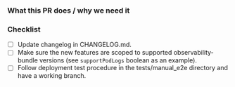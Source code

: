 ### What this PR does / why we need it


### Checklist

- [ ] Update changelog in CHANGELOG.md.
- [ ] Make sure the new features are scoped to supported observability-bundle versions (see `supportPodLogs` boolean as an example).
- [ ] Follow deployment test procedure in the tests/manual_e2e directory and have a working branch.
